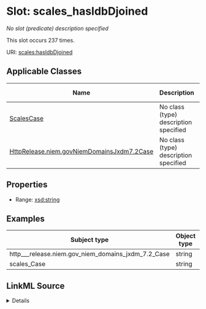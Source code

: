 

# Slot: scales_hasIdbDjoined


_No slot (predicate) description specified_






This slot occurs 237 times.


URI: [scales:hasIdbDjoined](http://schemas.scales-okn.org/rdf/scales#hasIdbDjoined)



<!-- no inheritance hierarchy -->





## Applicable Classes

| Name | Description | Modifies Slot |
| --- | --- | --- |
| [ScalesCase](../classes/ScalesCase.md) | No class (type) description specified |  yes  |
| [HttpRelease.niem.govNiemDomainsJxdm7.2Case](../classes/HttpRelease.niem.govNiemDomainsJxdm7.2Case.md) | No class (type) description specified |  yes  |







## Properties

* Range: [xsd:string](http://www.w3.org/2001/XMLSchema#string)






## Examples

| Subject type | Object type | Example subject | Example object | Occurrences |
| --- | --- | --- | --- | --- |
| http___release.niem.gov_niem_domains_jxdm_7.2_Case | string | scales:/CaseCivil | 01/02/2017 | 237 |
| scales_Case | string | scales:/CaseCivil | 01/02/2017 | 237 |




## LinkML Source

<details>

```yaml
name: scales_hasIdbDjoined
annotations:
  count:
    tag: count
    value: 237
description: No slot (predicate) description specified
examples:
- object:
    example_object: 01/02/2017
    example_object_type: string
    example_predicate: scales:hasIdbDjoined
    example_subject: scales:/CaseCivil
    example_subject_type: http___release.niem.gov_niem_domains_jxdm_7.2_Case
- object:
    example_object: 01/02/2017
    example_object_type: string
    example_predicate: scales:hasIdbDjoined
    example_subject: scales:/CaseCivil
    example_subject_type: scales_Case
from_schema: scales-kg
rank: 1000
slot_uri: scales:hasIdbDjoined
alias: scales_hasIdbDjoined
domain_of:
- http___release.niem.gov_niem_domains_jxdm_7.2_Case
- scales_Case
range: string

```
</details>